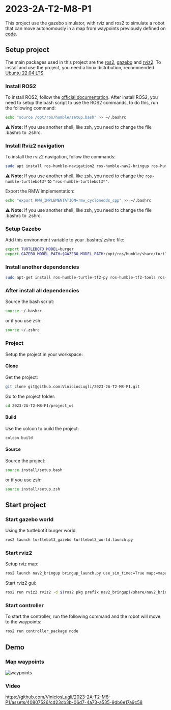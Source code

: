 # 2023-2A-T2-M8-P1

This project use the gazebo simulator, with rviz and ros2 to simulate a robot that can move autonomously in a map from waypoints previously defined on [code](https://github.com/ViniciosLugli/2023-2A-T2-M8-P1/blob/9f5b8e7689d2da0277bb9604636c96eae7084ca0/project_ws/controller_package/controller_package/node.py#L37).

## Setup project

The main packages used in this project are the [ros2](https://docs.ros.org/en/humble/index.html), [gazebo](https://classic.gazebosim.org/) and [rviz2](https://github.com/ros2/rviz). To install and use the project, you need a linux distribution, recommended [Ubuntu 22.04 LTS](https://ubuntu.com/download/desktop).

### Install ROS2

To install ROS2, follow the [official documentation](https://docs.ros.org/en/humble/Installation/Ubuntu-Install-Debians.html).
After install ROS2, you need to setup the bash script to use the ROS2 commands, to do this, run the following command:

```bash
echo "source /opt/ros/humble/setup.bash" >> ~/.bashrc
```

:warning: **Note:** If you use another shell, like zsh, you need to change the file .bashrc to .zshrc.

### Install Rviz2 navigation

To install the rviz2 navigation, follow the commands:

```bash
sudo apt install ros-humble-navigation2 ros-humble-nav2-bringup ros-humble-turtlebot3* ros-humble-rmw-cyclonedds-cpp
```

:warning: **Note:** If you use another shell, like zsh, you need to change the `ros-humble-turtlebot3*` to `"ros-humble-turtlebot3*"`.

Export the RMW implementation:

```bash
echo "export RMW_IMPLEMENTATION=rmw_cyclonedds_cpp" >> ~/.bashrc
```

:warning: **Note:** If you use another shell, like zsh, you need to change the file .bashrc to .zshrc.

### Setup Gazebo

Add this environment variable to your .bashrc/.zshrc file:

```bash
export TURTLEBOT3_MODEL=burger
export GAZEBO_MODEL_PATH=$GAZEBO_MODEL_PATH:/opt/ros/humble/share/turtlebot3_gazebo/models
```

### Install another dependencies

```bash
sudo apt-get install ros-humble-turtle-tf2-py ros-humble-tf2-tools ros-humble-tf-transformations
```

### After install all dependencies

Source the bash script:

```bash
source ~/.bashrc
```

or if you use zsh:

```bash
source ~/.zshrc
```

### Project

Setup the project in your workspace:

#### Clone

Get the project:

```bash
git clone git@github.com:ViniciosLugli/2023-2A-T2-M8-P1.git
```

Go to the project folder:

```bash
cd 2023-2A-T2-M8-P1/project_ws
```

#### Build

Use the colcon to build the project:

```bash
colcon build
```

#### Source

Source the project:

```bash
source install/setup.bash
```

or if you use zsh:

```bash
source install/setup.zsh
```

## Start project

### Start gazebo world

Using the turtlebot3 burger world:

```bash
ros2 launch turtlebot3_gazebo turtlebot3_world.launch.py
```

### Start rviz2

Setup rviz map:

```bash
ros2 launch nav2_bringup bringup_launch.py use_sim_time:=True map:=mapa.yaml
```

Start rviz2 gui:

```bash
ros2 run rviz2 rviz2 -d $(ros2 pkg prefix nav2_bringup)/share/nav2_bringup/rviz/nav2_default_view.rviz
```

### Start controller

To start the controller, run the following command and the robot will move to the waypoints:

```bash
ros2 run controller_package node
```

## Demo

### Map waypoints

![waypoints](https://github.com/ViniciosLugli/2023-2A-T2-M8-P1/assets/40807526/a086e8bd-8c20-400e-bbe0-84d66d72cf52)

### Video

https://github.com/ViniciosLugli/2023-2A-T2-M8-P1/assets/40807526/cd23cb3b-06d7-4a73-a535-9db6e17a9c58

```

```
